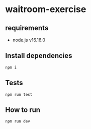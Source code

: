 # waitroom-exercise

## requirements

- node.js v16.16.0

## Install dependencies

`npm i`

## Tests

`npm run test`

## How to run

`npm run dev`

